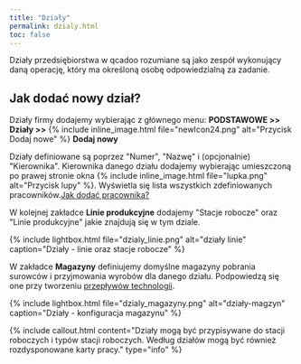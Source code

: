 ```yaml
---
title: "Działy"
permalink: dzialy.html
toc: false
---
```

Działy przedsiębiorstwa w qcadoo rozumiane są jako zespół wykonujący daną operację, który ma określoną osobę odpowiedzialną za zadanie.

## Jak dodać nowy dział?
    
Działy firmy dodajemy wybierając z głównego menu: **PODSTAWOWE >> Działy >>** {% include inline_image.html file="newIcon24.png" alt="Przycisk Dodaj nowe" %} **Dodaj nowy**


Działy definiowane są poprzez "Numer", "Nazwę" i (opcjonalnie) "Kierownika". Kierownika danego działu dodajemy wybierając umieszczoną po prawej stronie okna 
{% include inline_image.html file="lupka.png" alt="Przycisk lupy" %}. Wyświetla się lista wszystkich zdefiniowanych pracowników.[Jak dodać pracownika?](/pracownicy)

W kolejnej zakładce **Linie produkcyjne** dodajemy "Stacje robocze" oraz "Linie produkcyjne" jakie znajdują się w tym dziale.

{% include lightbox.html file="dzialy_linie.png" alt="działy linie" caption="Działy - linie oraz stacje robocze" %}  

W zakładce **Magazyny** definiujemy domyślne magazyny pobrania surowców i przyjmowania wyrobów dla danego działu. Podpowiedzą się one przy tworzeniu [przepływów technologii](/technologie-szczegoly.html#przepływy-technologii).

{% include lightbox.html file="dzialy_magazyny.png" alt="działy-magzyn" caption="Działy - konfiguracja magazynu" %}  

{% include callout.html content="Działy mogą być przypisywane do stacji roboczych i typów stacji roboczych. Według działów mogą być również rozdysponowane karty pracy." type="info" %} 


